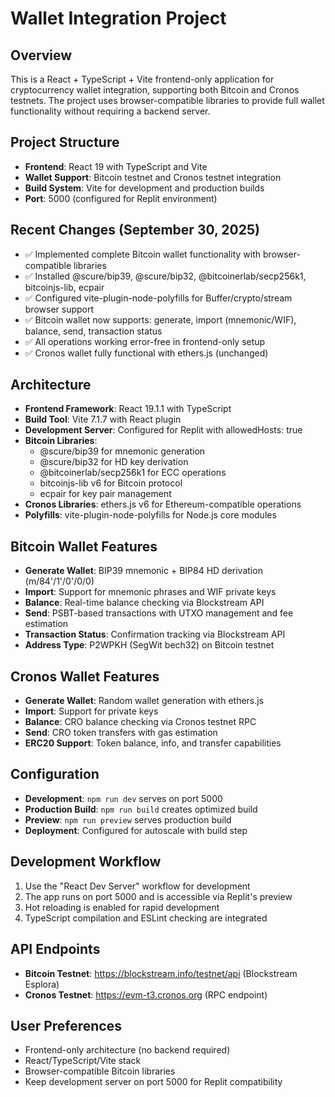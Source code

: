 # Wallet Integration Project

## Overview
This is a React + TypeScript + Vite frontend-only application for cryptocurrency wallet integration, supporting both Bitcoin and Cronos testnets. The project uses browser-compatible libraries to provide full wallet functionality without requiring a backend server.

## Project Structure
- **Frontend**: React 19 with TypeScript and Vite
- **Wallet Support**: Bitcoin testnet and Cronos testnet integration
- **Build System**: Vite for development and production builds
- **Port**: 5000 (configured for Replit environment)

## Recent Changes (September 30, 2025)
- ✅ Implemented complete Bitcoin wallet functionality with browser-compatible libraries
- ✅ Installed @scure/bip39, @scure/bip32, @bitcoinerlab/secp256k1, bitcoinjs-lib, ecpair
- ✅ Configured vite-plugin-node-polyfills for Buffer/crypto/stream browser support
- ✅ Bitcoin wallet now supports: generate, import (mnemonic/WIF), balance, send, transaction status
- ✅ All operations working error-free in frontend-only setup
- ✅ Cronos wallet fully functional with ethers.js (unchanged)

## Architecture
- **Frontend Framework**: React 19.1.1 with TypeScript
- **Build Tool**: Vite 7.1.7 with React plugin
- **Development Server**: Configured for Replit with allowedHosts: true
- **Bitcoin Libraries**: 
  - @scure/bip39 for mnemonic generation
  - @scure/bip32 for HD key derivation
  - @bitcoinerlab/secp256k1 for ECC operations
  - bitcoinjs-lib v6 for Bitcoin protocol
  - ecpair for key pair management
- **Cronos Libraries**: ethers.js v6 for Ethereum-compatible operations
- **Polyfills**: vite-plugin-node-polyfills for Node.js core modules

## Bitcoin Wallet Features
- **Generate Wallet**: BIP39 mnemonic + BIP84 HD derivation (m/84'/1'/0'/0/0)
- **Import**: Support for mnemonic phrases and WIF private keys
- **Balance**: Real-time balance checking via Blockstream API
- **Send**: PSBT-based transactions with UTXO management and fee estimation
- **Transaction Status**: Confirmation tracking via Blockstream API
- **Address Type**: P2WPKH (SegWit bech32) on Bitcoin testnet

## Cronos Wallet Features
- **Generate Wallet**: Random wallet generation with ethers.js
- **Import**: Support for private keys
- **Balance**: CRO balance checking via Cronos testnet RPC
- **Send**: CRO token transfers with gas estimation
- **ERC20 Support**: Token balance, info, and transfer capabilities

## Configuration
- **Development**: `npm run dev` serves on port 5000
- **Production Build**: `npm run build` creates optimized build
- **Preview**: `npm run preview` serves production build
- **Deployment**: Configured for autoscale with build step

## Development Workflow
1. Use the "React Dev Server" workflow for development
2. The app runs on port 5000 and is accessible via Replit's preview
3. Hot reloading is enabled for rapid development
4. TypeScript compilation and ESLint checking are integrated

## API Endpoints
- **Bitcoin Testnet**: https://blockstream.info/testnet/api (Blockstream Esplora)
- **Cronos Testnet**: https://evm-t3.cronos.org (RPC endpoint)

## User Preferences
- Frontend-only architecture (no backend required)
- React/TypeScript/Vite stack
- Browser-compatible Bitcoin libraries
- Keep development server on port 5000 for Replit compatibility